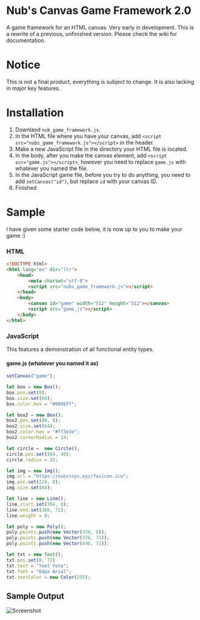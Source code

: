 # Nub's Canvas Game Framework 2.0
A game framework for an HTML canvas. Very early in development. This is a rewrite of a previous, unfinished version. Please check the wiki for documentation.

# Notice
This is not a final product, everything is subject to change. It is also lacking in major key features.

# Installation
1. Downlaod `nub_game_framework.js`.
2. In the HTML file where you have your canvas, add `<script src="nubs_game_framework.js"></script>` in the header.
3. Make a new JavaScript file in the directory your HTML file is located.
4. In the body, after you make the canvas element, add `<script scr="game.js"></script>`, however you need to replace `game.js` with whatever you named the file.
5. In the JavaScript game file, before you try to do anything, you need to add `setCanvas("id")`, but replace `id` with your canvas ID.
6. Finished

# Sample
I have given some starter code below, it is now up to you to make your game :)
### HTML
```html
<!DOCTYPE html>
<html lang="en" dir="ltr">
    <head>
        <meta charset="utf-8">
        <script src="nubs_game_framework.js"></script>
    </head>
    <body>
        <canvas id="game" width="512" height="512"></canvas>
        <script src="game.js"></script>
    </body>
</html>
```
### JavaScript
This features a demonstration of all functional entity types.
#### game.js (whatever you named it as)
```javascript
setCanvas("game");

let box = new Box();
box.pos.set(8);
box.size.set(64);
box.color.hex = "#0096ff";

let box2 = new Box();
box2.pos.set(80, 8);
box2.size.set(64);
box2.color.hex = "#ff3e3e";
box2.cornerRadius = 24;

let circle =  new Circle();
circle.pos.set(184, 40);
circle.radius = 32;

let img = new Img();
img.url = "https://nubstoys.xyz/favicon.ico";
img.pos.set(224, 8);
img.size.set(64);

let line = new Line();
line.start.set(304, 8);
line.end.set(368, 72);
line.weight = 8;

let poly = new Poly();
poly.points.push(new Vector(376, 8));
poly.points.push(new Vector(376, 72));
poly.points.push(new Vector(440, 72));

let txt = new Text();
txt.pos.set(8, 72)
txt.text = "Yeet Yote";
txt.font = "64px Arial";
txt.textColor = new Color(255);
```
## Sample Output
![Screenshot](https://nubstoys.xyz/game_framework_dev/example_code.png)
